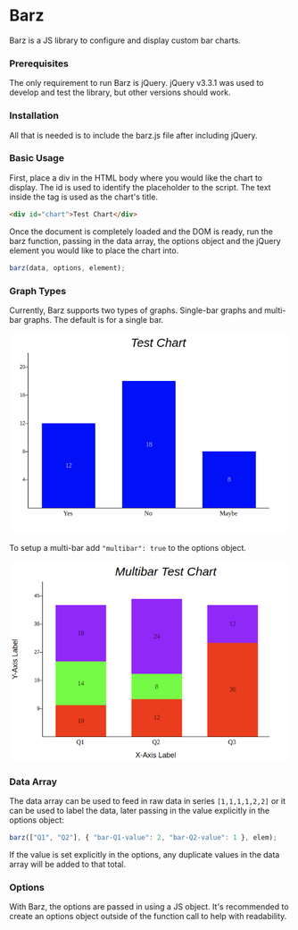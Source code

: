# Barz

Barz is a JS library to configure and display custom bar charts.

### Prerequisites

The only requirement to run Barz is jQuery. jQuery v3.3.1 was used to develop and test the library, but other versions should work.

### Installation

All that is needed is to include the barz.js file after including jQuery.

### Basic Usage

First, place a div in the HTML body where you would like the chart to display. The id is used to identify the placeholder to the script. The text inside the tag is used as the chart's title.

```html
<div id="chart">Test Chart</div>
```

Once the document is completely loaded and the DOM is ready, run the barz function, passing in the data array, the options object and the jQuery element you would like to place the chart into.

```js
barz(data, options, element);
```

### Graph Types

Currently, Barz supports two types of graphs. Single-bar graphs and multi-bar graphs. The default is for a single bar.

![single bar example](https://raw.githubusercontent.com/arromeo/barz/master/docs/single-bar-example.png)

To setup a multi-bar add `"multibar": true` to the options object.

![multi bar example](https://raw.githubusercontent.com/arromeo/barz/master/docs/multi-bar-example.png)

### Data Array

The data array can be used to feed in raw data in series `[1,1,1,1,2,2]`  or it can be used to label the data, later passing in the value explicitly in the options object:

```js
barz(["Q1", "Q2"], { "bar-Q1-value": 2, "bar-Q2-value": 1 }, elem);
```

If the value is set explicitly in the options, any duplicate values in the data array will be added to that total.

### Options

With Barz, the options are passed in using a JS object. It's recommended to create an options object outside of the function call to help with readability.
